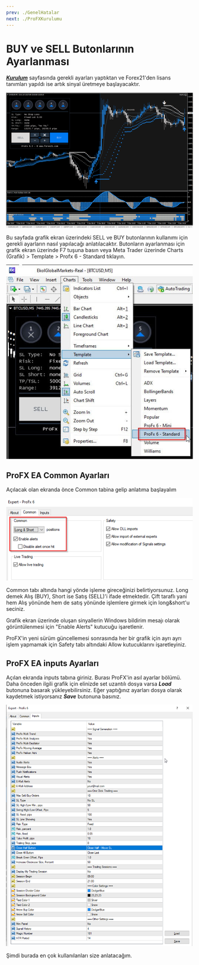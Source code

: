 ```yaml
---
prev: ./GenelHatalar
next: ./ProFXKurulumu
---
```

# BUY ve SELL Butonlarının Ayarlanması

[***Kurulum***](./ProFX/ProFXKurulumu) sayfasında gerekli ayarları yaptıktan ve Forex21'den lisans tanımları yapıldı ise artık sinyal üretmeye başlayacaktır. 

<p align="center">

![Kazanç Artırma Ekranı örnek](../img/profx-ilk-hali.png "Forex'te başarının sırrı ProFX")

</p>

Bu sayfada grafik ekran üzerindeki SELL ve BUY butonlarının kullanımı için gerekli ayarların nasıl yapılacağı anlatılacaktır. Butonların ayarlanması için grafik ekran üzerinde F7 tuşuna basın veya Meta Trader üzerinde Charts (Grafik) > Template > Profx 6 - Standard tıklayın.

![ProFX Ayarlarına Ulaşmak için](../img/profx-template-ekleme.jpg)

## ProFX EA Common Ayarları

Açılacak olan ekranda önce Common tabina gelip anlatıma başlayalım

![ProFX Common Ayarları](../img/Profx-Common-Ayarları.png)

Common tabı altında hangi yönde işleme gireceğinizi belirtiyorsunuz. Long demek Alış (BUY), Short ise Satış (SELL)'i ifade etmektedir. Çift taraflı yani hem Alış yönünde hem de satış yönünde işlemlere girmek için long&short'u seciniz. 

Grafik ekran üzerinde oluşan sinyallerin Windows bildirim mesajı olarak görüntülenmesi için "Enable Alerts" kutucuğu işaretlenir.

ProFX'in yeni sürüm güncellemesi sonrasında her bir grafik için ayrı ayrı işlem yapmamak için Safety tabı altındaki Allow kutucuklarını işaretleyiniz.

## ProFX EA inputs Ayarları
Açılan ekranda inputs tabına giriniz. Burası ProFX'in asıl ayarlar bölümü. Daha önceden ilgili grafik için elinizde set uzantılı dosya varsa ***Load*** butonuna basarak yükleyebilirsiniz. Eğer yaptığınız ayarları dosya olarak kaydetmek istiyorsanız ***Save*** butonuna basınız.

![ProFX Ayar Penceresi](../img/ProFX-Ayar-Ekrani.png)

Şimdi burada en çok kullanılanları size anlatacağım.
